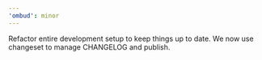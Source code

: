 ```yaml
---
'ombud': minor
---
```


Refactor entire development setup to keep things up to date. We now use changeset to manage CHANGELOG and publish.
